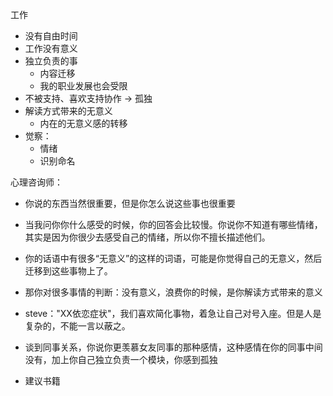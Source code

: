 工作

- 没有自由时间
- 工作没有意义
- 独立负责的事
  - 内容迁移
  - 我的职业发展也会受限
- 不被支持、喜欢支持协作 -> 孤独
- 解读方式带来的无意义
  - 内在的无意义感的转移
- 觉察：
  - 情绪
  - 识别命名



心理咨询师：

- 你说的东西当然很重要，但是你怎么说这些事也很重要

- 当我问你你什么感受的时候，你的回答会比较慢。你说你不知道有哪些情绪，其实是因为你很少去感受自己的情绪，所以你不擅长描述他们。

- 你的话语中有很多“无意义”的这样的词语，可能是你觉得自己的无意义，然后迁移到这些事物上了。

- 那你对很多事情的判断：没有意义，浪费你的时候，是你解读方式带来的意义

- steve："XX依恋症状"，我们喜欢简化事物，着急让自己对号入座。但是人是复杂的，不能一言以蔽之。

- 谈到同事关系，你说你更羡慕女友同事的那种感情，这种感情在你的同事中间没有，加上你自己独立负责一个模块，你感到孤独

- 建议书籍

  